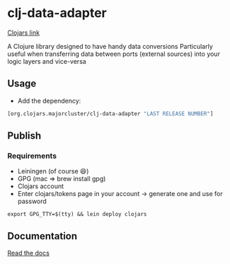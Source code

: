 # clj-data-adapter

[Clojars link](https://clojars.org/org.clojars.majorcluster/clj-data-adapter)

A Clojure library designed to have handy data conversions
Particularly useful when transferring data between ports (external sources) into your logic layers and vice-versa

## Usage

* Add the dependency:
```clojure
[org.clojars.majorcluster/clj-data-adapter "LAST RELEASE NUMBER"]
```

## Publish
### Requirements
* Leiningen (of course 😄)
* GPG (mac => brew install gpg)
* Clojars account
* Enter clojars/tokens page in your account -> generate one and use for password
```shell
export GPG_TTY=$(tty) && lein deploy clojars
```


## Documentation
[Read the docs](https://github.com/mtsbarbosa/clj-data-adapter/tree/main/doc/intro.md)
